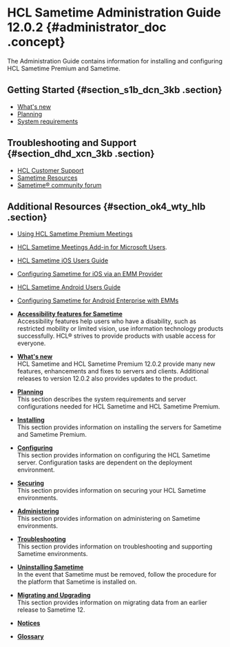 # HCL Sametime Administration Guide 12.0.2 {#administrator_doc .concept}

The Administration Guide contains information for installing and configuring HCL Sametime Premium and Sametime.

## Getting Started {#section_s1b_dcn_3kb .section}

-   [What's new](whats_new.md)
-   [Planning](planning.md)
-   [System requirements](https://support.hcltechsw.com/csm?id=kb_article&sysparm_article=KB0100619)

## Troubleshooting and Support {#section_dhd_xcn_3kb .section}

-   [HCL Customer Support](https://support.hcltech.com/csm)
-   [Sametime Resources](https://hclpnpsupporttest.service-now.com/csm?id=sametime_support)
-   [Sametime® community forum](https://support.hcltechsw.com/community?id=community_forum&sys_id=e3c946d01b80841077761fc58d4bcb04)

## Additional Resources {#section_ok4_wty_hlb .section}

-   [Using HCL Sametime Premium Meetings](https://help.hcltechsw.com/sametime/12/meetings/index.html)
-   [HCL Sametime Meetings Add-in for Microsoft Users](https://help.hcltechsw.com/sametime/12/addin/index.html).
-   [HCL Sametime iOS Users Guide](https://help.hcltechsw.com/sametime/12/ios/index.html)
-   [Configuring Sametime for iOS via an EMM Provider](https://support.hcltechsw.com/csm?id=kb_article&sysparm_article=KB0078619)
-   [HCL Sametime Android Users Guide](https://help.hcltechsw.com/sametime/12/android/index.html)
-   [Configuring Sametime for Android Enterprise with EMMs](https://support.hcltechsw.com/csm?id=kb_article&sysparm_article=KB0078794)

-   **[Accessibility features for Sametime](over_accessibility.md)**  
Accessibility features help users who have a disability, such as restricted mobility or limited vision, use information technology products successfully. HCL® strives to provide products with usable access for everyone.
-   **[What's new](whats_new.md)**  
HCL Sametime and HCL Sametime Premium 12.0.2 provide many new features, enhancements and fixes to servers and clients. Additional releases to version 12.0.2 also provides updates to the product.
-   **[Planning](planning.md)**  
This section describes the system requirements and server configurations needed for HCL Sametime and HCL Sametime Premium.
-   **[Installing](installing.md)**  
This section provides information on installing the servers for Sametime and Sametime Premium.
-   **[Configuring](configuring.md)**  
This section provides information on configuring the HCL Sametime server. Configuration tasks are dependent on the deployment environment.
-   **[Securing](securing.md)**  
This section provides information on securing your HCL Sametime environments.
-   **[Administering](administering.md)**  
This section provides information on administering on Sametime environments.
-   **[Troubleshooting](troubleshooting.md)**  
This section provides information on troubleshooting and supporting Sametime environments.
-   **[Uninstalling Sametime](t_uninstall.md)**  
In the event that Sametime must be removed, follow the procedure for the platform that Sametime is installed on.
-   **[Migrating and Upgrading](migrating.md)**  
This section provides information on migrating data from an earlier release to Sametime 12.
-   **[Notices](notices.md)**  

-   **[Glossary](glossary.md)**  


